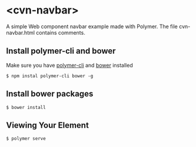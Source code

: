 # \<cvn-navbar\>
A simple Web component navbar example made with Polymer. The file cvn-navbar.html contains comments.

## Install polymer-cli and bower
Make sure you have [polymer-cli](https://www.npmjs.com/package/polymer-cli) and [bower](https://www.npmjs.com/package/bower) installed
```
$ npm instal polymer-cli bower -g
```

## Install bower packages
```
$ bower install
```

## Viewing Your Element

```
$ polymer serve
```